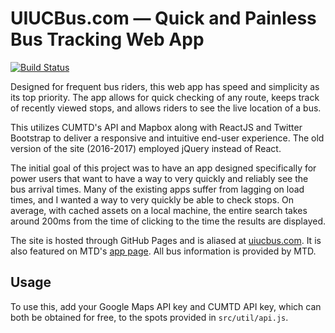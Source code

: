 # UIUCBus.com — Quick and Painless Bus Tracking Web App

[![Build Status](https://travis-ci.com/josh-byster/bus-tracker.svg?branch=master)](https://travis-ci.com/josh-byster/bus-tracker)

Designed for frequent bus riders, this web app has speed and simplicity as its top priority. The app allows for quick checking of any route, keeps track of recently viewed stops, and allows riders to see the live location of a bus.

This utilizes CUMTD's API and Mapbox along with ReactJS and Twitter Bootstrap to deliver a responsive and intuitive end-user experience. The old version of the site (2016-2017) employed jQuery instead of React.

The initial goal of this project was to have an app designed specifically for power users that want to have a way to very quickly and reliably see the bus arrival times. Many of the existing apps suffer from lagging on load times, and I wanted
a way to very quickly be able to check stops. On average, with cached assets on a local machine, the entire search takes around 200ms from the time of clicking to the time the results are displayed.

The site is hosted through GitHub Pages and is aliased at [uiucbus.com](http://uiucbus.com/). It is also featured on MTD's [app page](https://mtd.org/maps-and-schedules/apps/). All bus information is provided by MTD.

## Usage

To use this, add your Google Maps API key and CUMTD API key, which can both be obtained for free, to the spots provided in `src/util/api.js`.
